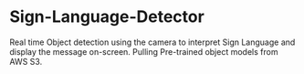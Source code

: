 # Sign-Language-Detector
Real time Object detection using the camera to interpret Sign Language and display the message on-screen. Pulling Pre-trained object models from AWS S3.
